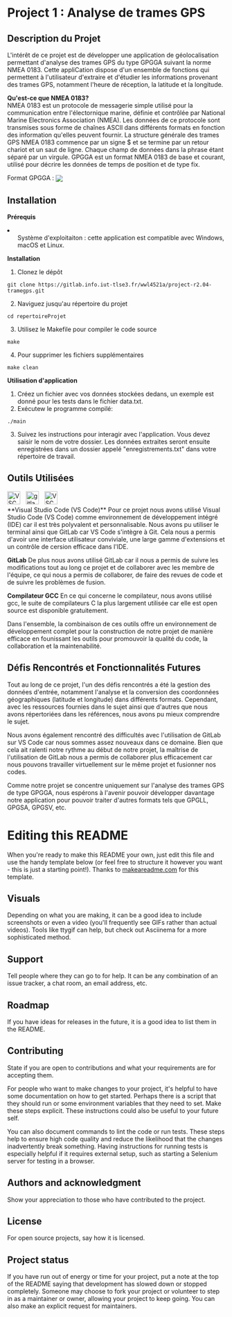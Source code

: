 # Project 1 : Analyse de trames GPS

## Description du Projet
L'intérêt de ce projet est de développer une application de géolocalisation permettant d'analyse des trames GPS du type GPGGA suivant la norme NMEA 0183. Cette appliCation dispose d'un ensemble de fonctions qui permettent à l'utilisateur d'extraire et d'étudier les informations provenant des trames GPS, notamment l'heure de réception, la latitude et la longitude.

**Qu'est-ce que NMEA 0183?**
<br/>NMEA 0183 est un protocole de messagerie simple utilisé pour la communication entre l'électornique marine, définie et contrôlée par National Marine Electronics Association (NMEA). Les données de ce protocole sont transmises sous forme de chaînes ASCII dans différents formats en fonction des information qu'elles peuvent fournir. 
La structure générale des trames GPS NMEA 0183 commence par un signe $ et se termine par un retour chariot et un saut de ligne. Chaque champ de données dans la phrase étant séparé par un virgule.
GPGGA est un format NMEA 0183 de base et courant, utilisé pour décrire les données de temps de position et de type fix.

Format GPGGA : 
<img src="https://docs.arduino.cc/static/63d81cb4391da3e616bbcfab7c9d12d8/4ef49/gps-nmea-0183_img01.png" align="center">

## Installation
**Prérequis**
<li>
    <ul>Système d'exploitaiton : cette application est compatible avec Windows, macOS et Linux.</ul>
</li>

**Installation**
1. Clonez le dépôt
```
git clone https://gitlab.info.iut-tlse3.fr/wwl4521a/project-r2.04-tramegps.git
```
2. Naviguez jusqu'au répertoire du projet
```
cd repertoireProjet
```
3. Utilisez le Makefile pour compiler le code source
```
make
```
4. Pour supprimer les fichiers supplémentaires
```
make clean
```
**Utilisation d'application**
1. Créez un fichier avec vos données stockées dedans, un exemple est donné pour les tests dans le fichier data.txt.
2. Exécutew le programme compilé:
```
./main
```
3. Suivez les instructions pour interagir avec l'application. Vous devez saisir le nom de votre dossier. Les données extraites seront ensuite enregistrées dans un dossier appelé "enregistrements.txt" dans votre répertoire de travail.

## Outils Utilisées
<img align="left" alt="VSC" width="30px" style="padding-right:10px;" src="https://upload.wikimedia.org/wikipedia/commons/9/9a/Visual_Studio_Code_1.35_icon.svg"/>
<img align="left" alt="gitlab" width="30px" style="padding-right:10px;" src="https://cdn4.iconfinder.com/data/icons/logos-and-brands/512/144_Gitlab_logo_logos-512.png"/>
<img align="left" alt="VSC" width="30px" style="padding-right:10px;" src="https://banner2.cleanpng.com/20180630/twj/kisspng-gnu-compiler-collection-gnu-make-gnu-project-tor-5b3722efb121c2.3552215415303400797255.jpg"/>
<br/>
<br/>
**Visual Studio Code (VS Code)**
Pour ce projet nous avons utilisé Visual Studio Code (VS Code) comme environnement de développement intégré (IDE) car il est très polyvalent et personnalisable. Nous avons pu utiliser le terminal ainsi que GitLab car VS Code s'intègre à Git. Cela nous a permis d'avoir une interface utilisateur conviviale, une large gamme d'extensions et un contrôle de cersion efficace dans l'IDE.

**GitLab**
De plus nous avons utilisé GitLab car il nous a permis de suivre les modifications tout au long ce projet et de collaborer avec les membre de l'équipe, ce qui nous a permis de collaborer, de faire des revues de code et de suivre les problèmes de fusion.

**Compilateur GCC**
En ce qui concerne le compilateur, nous avons utilisé gcc, le suite de compilateurs C la plus largement utilisée car elle est open source est disponible gratuitement.

Dans l'ensemble, la combinaison de ces outils offre un environnement de développement complet pour la construction de notre projet de manière efficace en founissant les outils pour promouvoir la qualité du code, la collaboration et la maintenabilité.

## Défis Rencontrés et Fonctionnalités Futures

Tout au long de ce projet, l'un des défis rencontrés a été la gestion des données d'entrée, notamment l'analyse et la conversion des coordonnées géographiques (latitude et longitude) dans différents formats. Cependant, avec les ressources fournies dans le sujet ainsi que d'autres que nous avons répertoriées dans les références, nous avons pu mieux comprendre le sujet.

Nous avons également rencontré des difficultés avec l'utilisation de GitLab sur VS Code car nous sommes assez nouveaux dans ce domaine. Bien que cela ait ralenti notre rythme au début de notre projet, la maîtrise de l'utilisation de GitLab nous a permis de collaborer plus efficacement car nous pouvons travailler virtuellement sur le même projet et fusionner nos codes.

Comme notre projet se concentre uniquement sur l'analyse des trames GPS de type GPGGA, nous espérons à l'avenir pouvoir développer davantage notre application pour pouvoir traiter d'autres formats tels que GPGLL, GPGSA, GPGSV, etc.

# Editing this README

When you're ready to make this README your own, just edit this file and use the handy template below (or feel free to structure it however you want - this is just a starting point!). Thanks to [makeareadme.com](https://www.makeareadme.com/) for this template.

## Visuals
Depending on what you are making, it can be a good idea to include screenshots or even a video (you'll frequently see GIFs rather than actual videos). Tools like ttygif can help, but check out Asciinema for a more sophisticated method.

## Support
Tell people where they can go to for help. It can be any combination of an issue tracker, a chat room, an email address, etc.

## Roadmap
If you have ideas for releases in the future, it is a good idea to list them in the README.

## Contributing
State if you are open to contributions and what your requirements are for accepting them.

For people who want to make changes to your project, it's helpful to have some documentation on how to get started. Perhaps there is a script that they should run or some environment variables that they need to set. Make these steps explicit. These instructions could also be useful to your future self.

You can also document commands to lint the code or run tests. These steps help to ensure high code quality and reduce the likelihood that the changes inadvertently break something. Having instructions for running tests is especially helpful if it requires external setup, such as starting a Selenium server for testing in a browser.

## Authors and acknowledgment
Show your appreciation to those who have contributed to the project.

## License
For open source projects, say how it is licensed.

## Project status
If you have run out of energy or time for your project, put a note at the top of the README saying that development has slowed down or stopped completely. Someone may choose to fork your project or volunteer to step in as a maintainer or owner, allowing your project to keep going. You can also make an explicit request for maintainers.
